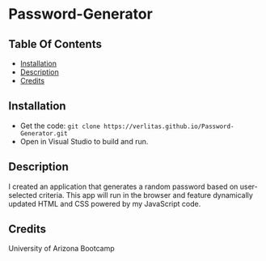 # Password-Generator

## Table Of Contents
* [Installation](#installation)
* [Description](#description)
* [Credits](#credits)

## Installation
* Get the code:
```git clone https://verlitas.github.io/Password-Generator.git```
* Open in Visual Studio to build and run.

## Description
I created an application that generates a random password based on user-selected criteria. This app will run in the browser and feature dynamically updated HTML and CSS powered by my JavaScript code. 

## Credits
University of Arizona Bootcamp



